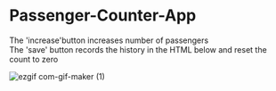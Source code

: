 # Passenger-Counter-App

The 'increase'button increases number of passengers <br>
The 'save' button records the history in the HTML below and reset the count to zero

![ezgif com-gif-maker (1)](https://user-images.githubusercontent.com/107673658/214870052-f1f8ef8c-8b8e-4543-91cf-ddba3b2a15c8.gif)
